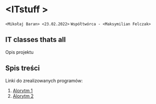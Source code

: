 # \<ITstuff  >

`<Mikołaj Baran> <23.02.2022>`
`Współtwórca - <Maksymilian Felczak>`

## IT classes thats all

Opis projektu

## Spis treści

Linki do zrealizowanych programów:

1. [Alorytm 1]()
2. [Alorytm 2]()
